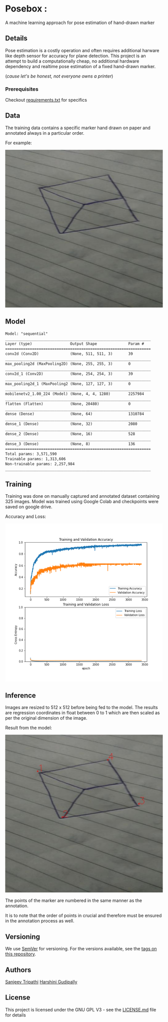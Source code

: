# Posebox : 

A machine learning approach for pose estimation of hand-drawn marker

## Details
Pose estimation is a costly operation and often requires additional harware like depth sensor for accuracy for plane detection.
This project is an attempt to build a computationally cheap, no additional hardware dependency and realtime
pose estimation of a fixed hand-drawn marker. 

(_cause let's be honest, not everyone owns a printer_)


### Prerequisites

Checkout [requirements.txt](requirements.txt) for specifics

## Data

The training data contains a specific marker hand drawn on paper and annotated always in a particular order.

For example:

![](assets/sample_data.jpg)

## Model

```
Model: "sequential"
_________________________________________________________________
Layer (type)                 Output Shape              Param #   
=================================================================
conv2d (Conv2D)              (None, 511, 511, 3)       39        
_________________________________________________________________
max_pooling2d (MaxPooling2D) (None, 255, 255, 3)       0         
_________________________________________________________________
conv2d_1 (Conv2D)            (None, 254, 254, 3)       39        
_________________________________________________________________
max_pooling2d_1 (MaxPooling2 (None, 127, 127, 3)       0         
_________________________________________________________________
mobilenetv2_1.00_224 (Model) (None, 4, 4, 1280)        2257984   
_________________________________________________________________
flatten (Flatten)            (None, 20480)             0         
_________________________________________________________________
dense (Dense)                (None, 64)                1310784   
_________________________________________________________________
dense_1 (Dense)              (None, 32)                2080      
_________________________________________________________________
dense_2 (Dense)              (None, 16)                528       
_________________________________________________________________
dense_3 (Dense)              (None, 8)                 136       
=================================================================
Total params: 3,571,590
Trainable params: 1,313,606
Non-trainable params: 2,257,984
_________________________________________________________________

```

## Training

Training was done on manually captured and annotated dataset containing 325 images.
Model was trained using Google Colab and checkpoints were saved on google drive.

Accuracy and Loss:

![](assets/loss_graph.png)

## Inference

Images are resized to 512 x 512 before being fed to the model. The results are regression coordinates in float between 0 to 1
which are then scaled as per the original dimension of the image.

Result from the model:

![](assets/sample_eval.jpg) 

The points of the marker are numbered in the same manner as the annotation. 

It is to note that the order of points in crucial and therefore must be ensured in the annotation process as well.

## Versioning

We use [SemVer](http://semver.org/) for versioning. For the versions available, see the [tags on this repository](https://github.com/sanjeev309/posebox/tags). 

## Authors

[Sanjeev Tripathi](https://www.linkedin.com/in/sanjeev309/)
[Harshini Gudipally](https://www.linkedin.com/in/harshini-gudipally/)


## License

This project is licensed under the GNU GPL V3 - see the [LICENSE.md](LICENSE.md) file for details
